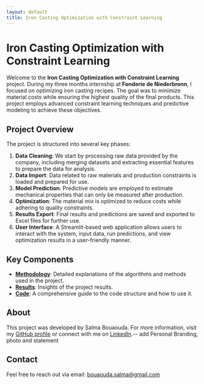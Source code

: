 ```yaml
---
layout: default
title: Iron Casting Optimization with Constraint Learning
---
```


# Iron Casting Optimization with Constraint Learning

Welcome to the **Iron Casting Optimization with Constraint Learning** project. During my three months internship at **Fonderie de Niederbronn**, I focused on optimizing iron casting recipes. The goal was to minimize material costs while ensuring the highest quality of the final products. This project employs advanced constraint learning techniques and predictive modeling to achieve these objectives.

## Project Overview

The project is structured into several key phases:

1. **Data Cleaning**: We start by processing raw data provided by the company, including merging datasets and extracting essential features to prepare the data for analysis.
2. **Data Import**: Data related to raw materials and production constraints is loaded and prepared for use.
3. **Model Prediction**: Predictive models are employed to estimate mechanical properties that can only be measured after production.
4. **Optimization**: The material mix is optimized to reduce costs while adhering to quality constraints.
5. **Results Export**: Final results and predictions are saved and exported to Excel files for further use.
6. **User Interface**: A Streamlit-based web application allows users to interact with the system, input data, run predictions, and view optimization results in a user-friendly manner.

## Key Components

- **[Methodology](methodology.md)**: Detailed explanations of the algorithms and methods used in the project.
- **[Results](results.md)**: Insights of the project results.
- **[Code](code.md)**: A comprehensive guide to the code structure and how to use it.

## About

This project was developed by Salma Bouaouda. For more information, visit my [GitHub profile](https://github.com/salma-svg) or connect with me on [LinkedIn](https://linkedin.com/in/your-profile).-- add Personal Branding, photo and statement

## Contact

Feel free to reach out via email: [bouaouda.salma@gmail.com](mailto:bouaouda.salma@gmail.com)
